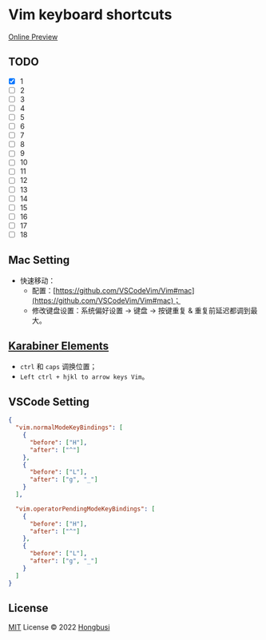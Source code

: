# Vim keyboard shortcuts

[Online Preview](https://vim.hongbusi.com)

## TODO

- [x] 1
- [ ] 2
- [ ] 3
- [ ] 4
- [ ] 5
- [ ] 6
- [ ] 7
- [ ] 8
- [ ] 9
- [ ] 10
- [ ] 11
- [ ] 12
- [ ] 13
- [ ] 14
- [ ] 15
- [ ] 16
- [ ] 17
- [ ] 18

## Mac Setting

- 快速移动：
  - 配置：[https://github.com/VSCodeVim/Vim#mac](https://github.com/VSCodeVim/Vim#mac)；
  - 修改键盘设置：系统偏好设置 -> 键盘 -> 按键重复 & 重复前延迟都调到最大。

## [Karabiner Elements](https://github.com/pqrs-org/Karabiner-Elements)

- `ctrl` 和 `caps` 调换位置；
- `Left ctrl + hjkl to arrow keys Vim`。

## VSCode Setting

``` json
{
  "vim.normalModeKeyBindings": [
    {
      "before": ["H"],
      "after": ["^"]
    },
    {
      "before": ["L"],
      "after": ["g", "_"]
    }
  ],

  "vim.operatorPendingModeKeyBindings": [
    {
      "before": ["H"],
      "after": ["^"]
    },
    {
      "before": ["L"],
      "after": ["g", "_"]
    }
  ]
}
```

## License

[MIT](./LICENSE) License © 2022 [Hongbusi](https://github.com/Hongbusi) 
